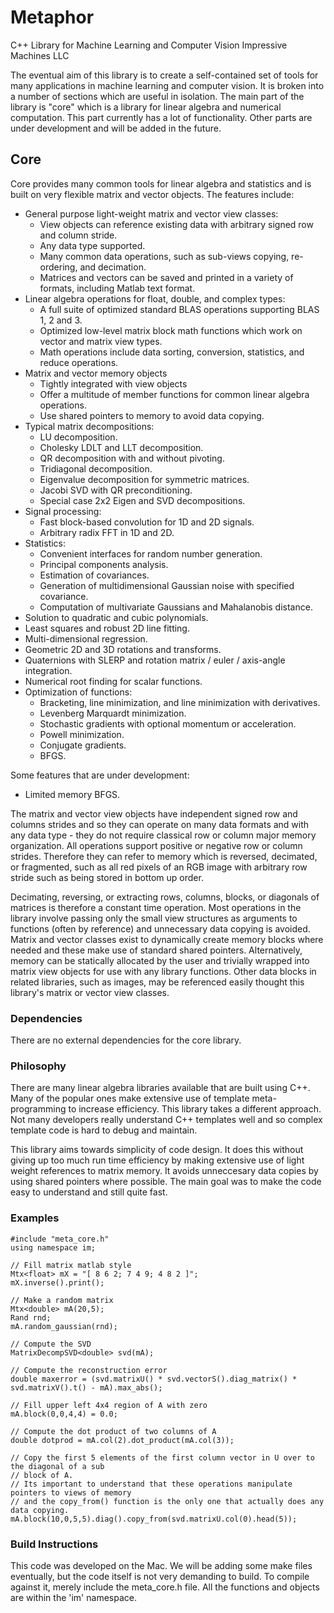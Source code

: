 # Metaphor
C++ Library for Machine Learning and Computer Vision
Impressive Machines LLC

The eventual aim of this library is to create a self-contained set of tools for many applications in machine learning and computer vision. It is broken into a number of sections which are useful in isolation. The main part of the library is "core" which is a library for linear algebra and numerical computation. This part currently has a lot of functionality. Other parts are under development and will be added in the future.

## Core
Core provides many common tools for linear algebra and statistics and is built on very flexible matrix and vector objects. The features include:

* General purpose light-weight matrix and vector view classes:
    * View objects can reference existing data with arbitrary signed row and column stride.
    * Any data type supported.
    * Many common data operations, such as sub-views copying, re-ordering, and decimation.
    * Matrices and vectors can be saved and printed in a variety of formats, including Matlab text format.
* Linear algebra operations for float, double, and complex types:
    * A full suite of optimized standard BLAS operations supporting BLAS 1, 2 and 3.
    * Optimized low-level matrix block math functions which work on vector and matrix view types.
    * Math operations include data sorting, conversion, statistics, and reduce operations.
* Matrix and vector memory objects
    * Tightly integrated with view objects
    * Offer a multitude of member functions for common linear algebra operations.
    * Use shared pointers to memory to avoid data copying.
* Typical matrix decompositions:
    * LU decomposition.
    * Cholesky LDLT and LLT decomposition.
    * QR decomposition with and without pivoting.
    * Tridiagonal decomposition.
    * Eigenvalue decomposition for symmetric matrices.
    * Jacobi SVD with QR preconditioning.
    * Special case 2x2 Eigen and SVD decompositions.
* Signal processing:
    * Fast block-based convolution for 1D and 2D signals.
    * Arbitrary radix FFT in 1D and 2D.
* Statistics:
    * Convenient interfaces for random number generation.
    * Principal components analysis.
    * Estimation of covariances.
    * Generation of multidimensional Gaussian noise with specified covariance.
    * Computation of multivariate Gaussians and Mahalanobis distance.
* Solution to quadratic and cubic polynomials.
* Least squares and robust 2D line fitting.
* Multi-dimensional regression.
* Geometric 2D and 3D rotations and transforms.
* Quaternions with SLERP and rotation matrix / euler / axis-angle integration.
* Numerical root finding for scalar functions.
* Optimization of functions:
    * Bracketing, line minimization, and line minimization with derivatives.
    * Levenberg Marquardt minimization.
    * Stochastic gradients with optional momentum or acceleration.
    * Powell minimization.
    * Conjugate gradients.
    * BFGS.

Some features that are under development:
* Limited memory BFGS.

The matrix and vector view objects have independent signed row and columns strides and so they can operate on many data formats and with any data type - they do not require classical row or column major memory organization. All operations support positive or negative row or column strides. Therefore they can refer to memory which is reversed, decimated, or fragmented, such as all red pixels of an RGB image with arbitrary row stride such as being stored in bottom up order. 

Decimating, reversing, or extracting rows, columns, blocks, or diagonals of matrices is therefore a constant time operation. Most operations in the library involve passing only the small view structures as arguments to functions (often by reference) and unnecessary data copying is avoided. Matrix and vector classes exist to dynamically create memory blocks where needed and these make use of standard shared pointers. Alternatively, memory can be statically allocated by the user and trivially wrapped into matrix view objects for use with any library functions. Other data blocks in related libraries, such as images, may be referenced easily thought this library's matrix or vector view classes.

### Dependencies
There are no external dependencies for the core library.

### Philosophy
There are many linear algebra libraries available that are built using C++. Many of the popular ones make extensive use of template meta-programming to increase efficiency. This library takes a different approach. Not many developers really understand C++ templates well and so complex template code is hard to debug and maintain. 

This library aims towards simplicity of code design. It does this without giving up too much run time efficiency by making extensive use of light weight references to matrix memory. It avoids unneccesary data copies by using shared pointers where possible. The main goal was to make the code easy to understand and still quite fast.

### Examples
    #include "meta_core.h"
    using namespace im;
    
    // Fill matrix matlab style
    Mtx<float> mX = "[ 8 6 2; 7 4 9; 4 8 2 ]";
    mX.inverse().print();

    // Make a random matrix
    Mtx<double> mA(20,5);
    Rand rnd;
    mA.random_gaussian(rnd);

    // Compute the SVD
    MatrixDecompSVD<double> svd(mA);

    // Compute the reconstruction error
    double maxerror = (svd.matrixU() * svd.vectorS().diag_matrix() * svd.matrixV().t() - mA).max_abs();

    // Fill upper left 4x4 region of A with zero
    mA.block(0,0,4,4) = 0.0;

    // Compute the dot product of two columns of A
    double dotprod = mA.col(2).dot_product(mA.col(3));
    
    // Copy the first 5 elements of the first column vector in U over to the diagonal of a sub
    // block of A.
    // Its important to understand that these operations manipulate pointers to views of memory
    // and the copy_from() function is the only one that actually does any data copying.
    mA.block(10,0,5,5).diag().copy_from(svd.matrixU.col(0).head(5));

### Build Instructions
This code was developed on the Mac. We will be adding some make files eventually, but the code itself is not very demanding to build. To compile against it, merely include the meta_core.h file. All the functions and objects are within the 'im' namespace.

